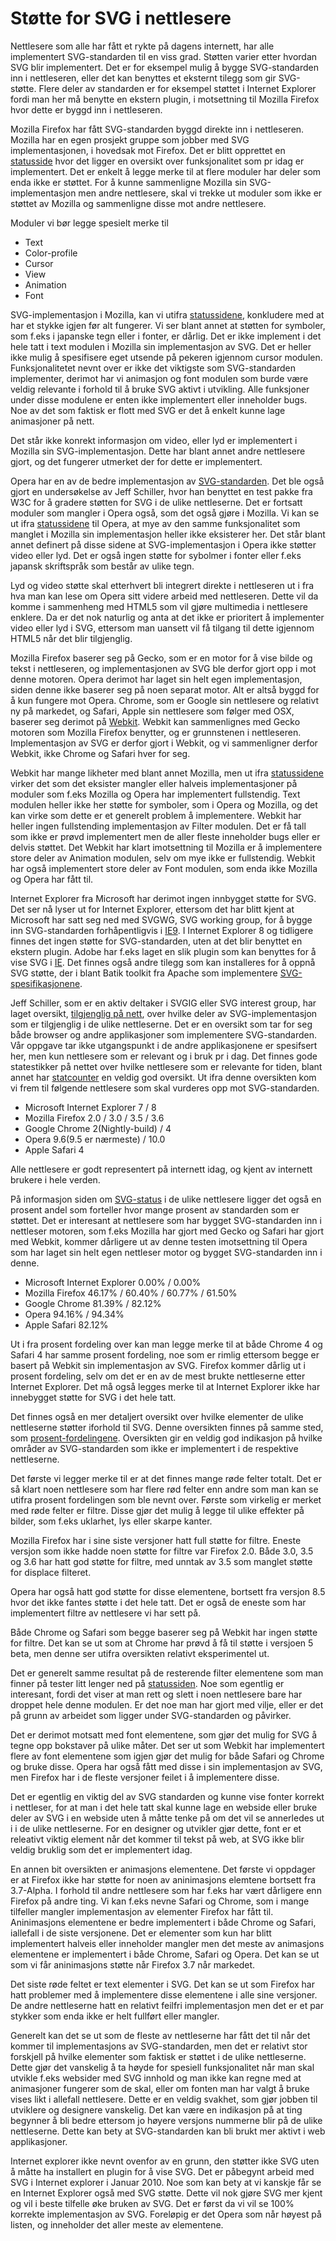 
# Støtte for SVG i nettlesere #

Nettlesere som alle har fått et rykte på dagens internett, har alle implementert
SVG-standarden til en viss grad. Støtten varier etter hvordan SVG blir implementert.
Det er for eksempel mulig å bygge SVG-standarden inn i nettleseren, eller det kan
benyttes et eksternt tilegg som gir SVG-støtte. Flere deler av standarden er for
eksempel støttet i Internet Explorer fordi man her må benytte en ekstern plugin, i
motsettning til Mozilla Firefox hvor dette er byggd inn i nettleseren.

Mozilla Firefox har fått SVG-standarden byggd direkte inn i nettleseren. Mozilla har
en egen prosjekt gruppe som jobber med SVG implementasjonen, i hovedsak mot Firefox.
Det er blitt opprettet en [statusside][1] hvor det ligger en oversikt over funksjonalitet
som pr idag er implementert. Det er enkelt å legge merke til at flere moduler har
deler som enda ikke er støttet. For å kunne sammenligne Mozilla sin SVG-implementasjon
men andre nettlesere, skal vi trekke ut moduler som ikke er støttet av Mozilla og
sammenligne disse mot andre nettlesere.

Moduler vi bør legge spesielt merke til
 * Text
 * Color-profile
 * Cursor
 * View
 * Animation
 * Font

SVG-implementasjon i Mozilla, kan vi utifra [statussidene][1], konkludere med at har et
stykke igjen før alt fungerer. Vi ser blant annet at støtten for symboler, som f.eks i
japanske tegn eller i fonter, er dårlig. Det er ikke implement i det hele tatt i text
modulen i Mozilla sin implementasjon av SVG. Det er heller ikke mulig å spesifisere eget
utsende på pekeren igjennom cursor modulen. Funksjonalitetet nevnt over er ikke det
viktigste som SVG-standarden implementer, derimot har vi animasjon og font modulen
som burde være veldig relevante i forhold til å bruke SVG aktivt i utvikling. Alle
funksjoner under disse modulene er enten ikke implementert eller inneholder bugs. 
Noe av det som faktisk er flott med SVG er det å enkelt kunne lage animasjoner på nett.

Det står ikke konrekt informasjon om video, eller lyd er implementert i Mozilla sin
SVG-implementasjon. Dette har blant annet andre nettlesere gjort, og det fungerer utmerket
der for dette er implementert. 

<Finne informasjon om lyd og bilde i SVG-implementasjon til Mozilla>

Opera har en av de bedre implementasjon av [SVG-standarden][2]. Det ble også gjort en
undersøkelse av Jeff Schiller, hvor han benyttet en test pakke fra W3C for å gradere
støtten for SVG i de ulike nettleserne. Det er fortsatt moduler som mangler i Opera også,
som det også gjøre i Mozilla. Vi kan se ut ifra [statussidene][4] til Opera, at
mye av den samme funksjonalitet som manglet i Mozilla sin implementasjon heller ikke
eksisterer her. Det står blant annet definert på disse sidene at SVG-implementasjon
i Opera ikke støtter video eller lyd. Det er også ingen støtte for sybolmer i fonter
eller f.eks japansk skriftspråk som består av ulike tegn.

Lyd og video støtte skal etterhvert bli integrert direkte i nettleseren ut i fra
hva man kan lese om Opera sitt videre arbeid med nettleseren. Dette vil da komme i
sammenheng med HTML5 som vil gjøre multimedia i nettlesere enklere. Da er det nok
naturlig og anta at det ikke er prioritert å implementer video eller lyd i SVG,
ettersom man uansett vil få tilgang til dette igjennom HTML5 når det blir tilgjenglig.

Mozilla Firefox baserer seg på Gecko, som er en motor for å vise bilde og tekst i
nettleseren, og implementasjonen av SVG ble derfor gjort opp i mot denne motoren.
Opera derimot har laget sin helt egen implementasjon, siden denne ikke baserer seg
på noen separat motor. Alt er altså byggd for å kun fungere mot Opera. Chrome, som
er Google sin nettlesere og relativt ny på markedet, og Safari, Apple sin nettlesere
som følger med OSX, baserer seg derimot på [Webkit][7]. Webkit kan sammenlignes med
Gecko motoren som Mozilla Firefox benytter, og er grunnstenen i nettleseren. 
Implementasjon av SVG er derfor gjort i Webkit, og vi sammenligner derfor Webkit,
ikke Chrome og Safari hver for seg.

Webkit har mange likheter med blant annet Mozilla, men ut ifra [statussidene][10] virker
det som det eksister mangler eller halveis implementasjoner på moduler som f.eks Mozilla
og Opera har implementert fullstendig. Text modulen heller ikke her støtte for symboler,
som i Opera og Mozilla, og det kan virke som dette er et generelt problem å implementere.
Webkit har heller ingen fullstending implementasjon av Filter modulen. Det er få tall
som ikke er prøvd implementert men de aller fleste inneholder bugs eller er delvis
støttet. Det Webkit har klart imotsettning til Mozilla er å implementere store deler av
Animation modulen, selv om mye ikke er fullstendig. Webkit har også implementert store
deler av Font modulen, som enda ikke Mozilla og Opera har fått til.

Internet Explorer fra Microsoft har derimot ingen innbygget støtte for SVG. Det ser nå
lyser ut for Internet Explorer, ettersom det har blitt kjent at Microsoft har satt seg ned
med SVGWG, SVG working group, for å bygge inn SVG-standarden forhåpentligvis i [IE9][11].
I Internet Explorer 8 og tidligere finnes det ingen støtte for SVG-standarden, uten at
det blir benyttet en ekstern plugin. Adobe har f.eks laget en slik plugin som kan
benyttes for å vise SVG i [IE][12]. Det finnes også andre tilegg som kan installeres for å
oppnå SVG støtte, der i blant Batik toolkit fra Apache som implementere [SVG-spesifikasjonene][13].

Jeff Schiller, som er en aktiv deltaker i SVGIG eller SVG interest group, har laget
oversikt, [tilgjenglig på nett][8], over hvilke deler av SVG-implementasjon som er
tilgjenglig i de ulike nettleserne. Det er en oversikt som tar for seg både browser
og andre applikasjoner som implementere SVG-standarden. Vår oppgave tar ikke
utgangspunkt i de andre applikasjonene er spesifsert her, men kun nettlesere som
er relevant og i bruk pr i dag. Det finnes gode statestikker på nettet over hvilke
nettlesere som er relevante for tiden, blant annet har [statcounter][9] en veldig
god oversikt. Ut ifra denne oversikten kom vi frem til følgende nettlesere som
skal vurderes opp mot SVG-standarden.

 * Microsoft Internet Explorer 7 / 8
 * Mozilla Firefox 2.0 / 3.0 / 3.5 / 3.6
 * Google Chrome 2(Nightly-build) / 4
 * Opera 9.6(9.5 er nærmeste) / 10.0
 * Apple Safari 4

Alle nettlesere er godt representert på internett idag, og kjent av internett
brukere i hele verden.

På informasjon siden om [SVG-status][8] i de ulike nettlesere ligger det også en prosent
andel som forteller hvor mange prosent av standarden som er støttet. Det er interesant
at nettlesere som har bygget SVG-standarden inn i nettleser motoren, som f.eks Mozilla
har gjort med Gecko og Safari har gjort med Webkit, kommer dårligere ut av denne
testen imotsettning til Opera som har laget sin helt egen nettleser motor og bygget
SVG-standarden inn i denne.

 * Microsoft Internet Explorer 0.00% / 0.00%
 * Mozilla Firefox 46.17% / 60.40% / 60.77% / 61.50%
 * Google Chrome 81.39% / 82.12%
 * Opera 94.16% / 94.34%
 * Apple Safari 82.12%

Ut i fra prosent fordeling over kan man legge merke til at både Chrome 4 og Safari 4
har samme prosent fordeling, noe som er rimlig ettersom begge er basert på Webkit sin
implementasjon av SVG. Firefox kommer dårlig ut i prosent fordeling, selv om det er
en av de mest brukte nettleserne etter Internet Explorer. Det må også legges merke
til at Internet Explorer ikke har innebygget støtte for SVG i det hele tatt.

Det finnes også en mer detaljert oversikt over hvilke elementer de ulike nettleserne
støtter iforhold til SVG. Denne oversikten finnes på samme sted, som [prosent-fordelingene][8]. 
Oversikten gir en veldig god indikasjon på hvilke områder av SVG-standarden som 
ikke er implementert i de respektive nettleserne.

Det første vi legger merke til er at det finnes mange røde felter totalt. Det er så
klart noen nettlesere som har flere rød felter enn andre som man kan se utifra prosent
fordelingen som ble nevnt over. Første som virkelig er merket med røde felter er filtre.
Disse gjør det mulig å legge til ulike effekter på bilder, som f.eks uklarhet, lys eller
skarpe kanter.

Mozilla Firefox har i sine siste versjoner hatt full støtte for filtre. Eneste versjon
som ikke hadde noen støtte for filtre var Firefox 2.0. Både 3.0, 3.5 og 3.6 har hatt
god støtte for filtre, med unntak av 3.5 som manglet støtte for displace filteret.

Opera har også hatt god støtte for disse elementene, bortsett fra versjon 8.5 hvor det
ikke fantes støtte i det hele tatt. Det er også de eneste som har implementert filtre
av nettlesere vi har sett på.

Både Chrome og Safari som begge baserer seg på Webkit har ingen støtte for filtre. Det
kan se ut som at Chrome har prøvd å få til støtte i versjoen 5 beta, men denne ser
utifra oversikten relativt eksperimentel ut.

Det er generelt samme resultat på de resterende filter elementene som man finner på
tester litt lenger ned på [statussiden][8]. Noe som egentlig er interesant, fordi
det viser at man rett og slett i noen nettlesere bare har droppet hele denne modulen.
Er det noe man har gjort med vilje, eller er det på grunn av arbeidet som ligger
under SVG-standarden og påvirker.

Det er derimot motsatt med font elementene, som gjør det mulig for SVG å tegne opp
bokstaver på ulike måter. Det ser ut som Webkit har implementert flere av font
elementene som igjen gjør det mulig for både Safari og Chrome og bruke disse.
Opera har også fått med disse i sin implementasjon av SVG, men Firefox har i de
fleste versjoner feilet i å implementere disse.

Det er egentlig en viktig del av SVG standarden og kunne vise fonter korrekt i
nettleser, for at man i det hele tatt skal kunne lage en webside eller bruke
deler av SVG i en webside uten å måtte tenke på om det vil se annerledes ut i
i de ulike nettleserne. For en designer og utvikler gjør dette, font er et
releativt viktig element når det kommer til tekst på web, at SVG ikke blir
veldig bruklig som det er implementert idag.

En annen bit oversikten er animasjons elementene. Det første vi oppdager er at Firefox
ikke har støtte for noen av aninimasjons elemtene bortsett fra 3.7-Alpha. I forhold
til andre nettlesere som har f.eks har vært dårligere enn Firefox på andre ting.
Vi kan f.eks nevne Safari og Chrome, som i mange tilfeller mangler implementasjon av
elementer Firefox har fått til. Aninimasjons elementene er bedre implementert i både
Chrome og Safari, iallefall i de siste versjonene. Det er elementer som kun har blitt
implementert halveis eller inneholder mangler men det meste av animasjons elementene
er implementert i både Chrome, Safari og Opera. Det kan se ut som vi får aninimasjons
støtte når Firefox 3.7 når markedet.

Det siste røde feltet er text elementer i SVG. Det kan se ut som Firefox har hatt
problemer med å implementere disse elementene i alle sine versjoner. De andre
nettleserne hatt en relativt feilfri implementasjon men det er et par stykker som
enda ikke er helt fullført eller mangler.

Generelt kan det se ut som de fleste av nettleserne har fått det til når det kommer
til implementasjons av SVG-standarden, men det er relativt stor forskjell på
hvilke elementer som faktisk er støttet i de ulike nettleserne. Dette gjør det
vanskelig å ta høyde for spesiell funksjonalitet når man skal utvikle f.eks websider
med SVG innhold og man ikke kan regne med at animasjoner fungerer som de skal, eller
om fonten man har valgt å bruke vises likt i allefall nettlesere. Dette er en
veldig svakhet, som gjør jobben til utviklere og designere vanskelig. Det kan være
en indikasjon på at ting begynner å bli bedre ettersom jo høyere versjons nummerne
blir på de ulike nettleserne. Dette kan bety at SVG-standarden kan bli brukt
mer aktivt i web applikasjoner.

Internet explorer ikke nevnt ovenfor av en grunn, den støtter ikke SVG uten å
måtte ha installert en plugin for å vise SVG. Det er påbegynt arbeid med SVG
i Internet explorer i Januar 2010. Noe som kan bety at vi kanskje får se
en Internet Explorer også med SVG støtte. Dette vil nok gjøre SVG mer kjent og vil
i beste tilfelle øke bruken av SVG. Det er først da vi vil se 100% korrekte
implementasjon av SVG. Foreløpig er det Opera som når høyest på listen, og
inneholder det aller meste av elementene.

[1]: http://www.mozilla.org/projects/svg/status.html
[2]: http://www.w3.org/Graphics/SVG/IG/wiki/SVG_Plugin_for_IE#Use_of_the_SVG_rendering_technology_present_in_web-browsers_with_native_SVG_support
[3]: http://operawatch.com/news/2007/04/how-opera-ranks-with-its-svg-implementation-best-native-implementation.html
[4]: http://www.opera.com/docs/specs/svg/
[5]: http://dev.opera.com/articles/view/introduction-html5-video/
[6]: http://dev.w3.org/html5/html4-differences/
[7]: http://webkit.org/
[8]: http://www.codedread.com/svg-support-table.html
[9]: http://gs.statcounter.com/#browser_version-ww-monthly-200902-201003-bar
[10]: http://webkit.org/projects/svg/status.xml
[11]: http://blogs.msdn.com/ie/archive/2010/01/05/microsoft-joins-w3c-svg-working-group.aspx
[12]: http://www.adobe.com/svg/viewer/install
[13]: http://xmlgraphics.apache.org/batik/index.html
